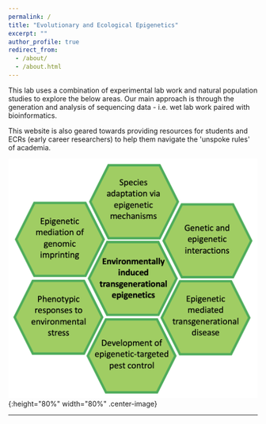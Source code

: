 ```yaml
---
permalink: /
title: "Evolutionary and Ecological Epigenetics"
excerpt: ""
author_profile: true
redirect_from: 
  - /about/
  - /about.html
---
```


This lab uses a combination of experimental lab work and natural population studies to explore the below areas. Our main approach is through the generation and analysis of sequencing data - i.e. wet lab work paired with bioinformatics.

This website is also geared towards providing resources for students and ECRs (early career researchers) to help them navigate the 'unspoke rules' of academia. 

![research overview](files/research_overview.png){:height="80%" width="80%" .center-image} 

---